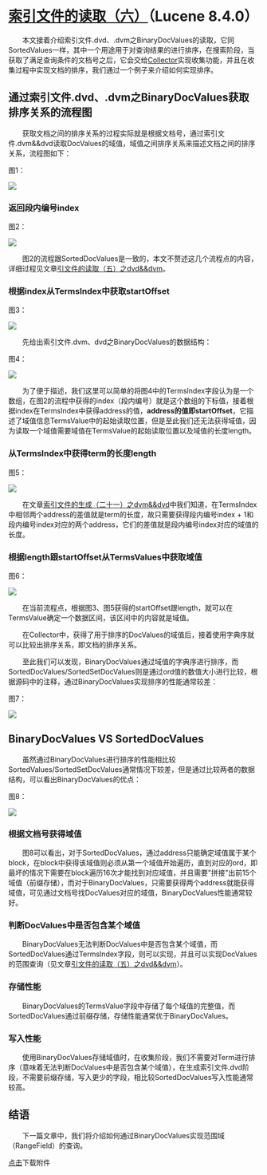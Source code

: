 # [索引文件的读取（六）](https://www.amazingkoala.com.cn/Lucene/Search/)（Lucene 8.4.0）

&emsp;&emsp;本文接着介绍索引文件.dvd、.dvm之BinaryDocValues的读取，它同SortedValues一样，其中一个用途用于对查询结果的进行排序，在搜索阶段，当获取了满足查询条件的文档号之后，它会交给[Collector](https://www.amazingkoala.com.cn/Lucene/Search/2019/0812/82.html)实现收集功能，并且在收集过程中实现文档的排序，我们通过一个例子来介绍如何实现排序。

## 通过索引文件.dvd、.dvm之BinaryDocValues获取排序关系的流程图

&emsp;&emsp;获取文档之间的排序关系的过程实际就是根据文档号，通过索引文件.dvm&&dvd读取DocValues的域值，域值之间排序关系来描述文档之间的排序关系，流程图如下：

图1：

<img src="http://www.amazingkoala.com.cn/uploads/lucene/Search/索引文件的读取/索引文件的读取（六）/1.png">

### 返回段内编号index

图2：

<img src="http://www.amazingkoala.com.cn/uploads/lucene/Search/索引文件的读取/索引文件的读取（六）/2.png">

&emsp;&emsp;图2的流程跟SortedDocValues是一致的，本文不赘述这几个流程点的内容，详细过程见文章[引文件的读取（五）之dvd&&dvm](https://www.amazingkoala.com.cn/Lucene/Search/2020/0714/154.html)。

### 根据index从TermsIndex中获取startOffset

图3：

<img src="http://www.amazingkoala.com.cn/uploads/lucene/Search/索引文件的读取/索引文件的读取（六）/3.png">

&emsp;&emsp;先给出索引文件.dvm、dvd之BinaryDocValues的数据结构：

图4：

<img src="http://www.amazingkoala.com.cn/uploads/lucene/Search/索引文件的读取/索引文件的读取（六）/4.png">

&emsp;&emsp;为了便于描述，我们这里可以简单的将图4中的TermsIndex字段认为是一个数组，在图2的流程中获得的index（段内编号）就是这个数组的下标值，接着根据index在TermsIndex中获得address的值，**address的值即startOffset**，它描述了域值信息TermsValue中的起始读取位置，但是至此我们还无法获得域值，因为读取一个域值需要域值在TermsValue的起始读取位置以及域值的长度length。

### 从TermsIndex中获得term的长度length

图5：

<img src="http://www.amazingkoala.com.cn/uploads/lucene/Search/索引文件的读取/索引文件的读取（六）/5.png">

&emsp;&emsp;在文章[索引文件的生成（二十一）之dvm&&dvd](https://www.amazingkoala.com.cn/Lucene/Index/2020/0605/147.html)中我们知道，在TermsIndex中相邻两个address的差值就是term的长度，故只需要获得段内编号index + 1和段内编号index对应的两个address，它们的差值就是段内编号index对应的域值的长度。

### 根据length跟startOffset从TermsValues中获取域值

图6：

<img src="http://www.amazingkoala.com.cn/uploads/lucene/Search/索引文件的读取/索引文件的读取（六）/6.png">

&emsp;&emsp;在当前流程点，根据图3、图5获得的startOffset跟length，就可以在TermsValue确定一个数据区间，该区间中的内容就是域值。

&emsp;&emsp;在Collector中，获得了用于排序的DocValues的域值后，接着使用字典序就可以比较出排序关系，即文档的排序关系。

&emsp;&emsp;至此我们可以发现，BinaryDocValues通过域值的字典序进行排序，而SortedDocValues/SortedSetDocValues则是通过ord值的数值大小进行比较，根据源码中的注释，通过BinaryDocValues实现排序的性能通常较差：

图7：

<img src="http://www.amazingkoala.com.cn/uploads/lucene/Search/索引文件的读取/索引文件的读取（六）/7.png">

## BinaryDocValues VS SortedDocValues

&emsp;&emsp;虽然通过BinaryDocValues进行排序的性能相比较SortedValues/SortedSetDocValues通常情况下较差，但是通过比较两者的数据结构，可以看出BinaryDocValues的优点：

图8：

<img src="http://www.amazingkoala.com.cn/uploads/lucene/Search/索引文件的读取/索引文件的读取（六）/8.png">

### 根据文档号获得域值

&emsp;&emsp;图8可以看出，对于SortedDocValues，通过address只能确定域值属于某个block，在block中获得该域值则必须从第一个域值开始遍历，直到对应的ord，即最坏的情况下需要在block遍历16次才能找到对应域值，并且需要"拼接"出前15个域值（前缀存储），而对于BinaryDocValues，只需要获得两个address就能获得域值，可见通过文档号找DocValues对应的域值，BinaryDocValues性能通常较好。

### 判断DocValues中是否包含某个域值

&emsp;&emsp;BinaryDocValues无法判断DocValues中是否包含某个域值，而SortedDocValues通过TermsIndex字段，则可以实现，并且可以实现DocValues的范围查询（见文章[引文件的读取（五）之dvd&&dvm](https://www.amazingkoala.com.cn/Lucene/Search/2020/0714/154.html)）。

### 存储性能

&emsp;&emsp;BinaryDocValues的TermsValue字段中存储了每个域值的完整值，而SortedDocValues通过前缀存储，存储性能通常优于BinaryDocValues。

### 写入性能

&emsp;&emsp;使用BinaryDocValues存储域值时，在收集阶段，我们不需要对Term进行排序（意味着无法判断DocValues中是否包含某个域值），在生成索引文件.dvd阶段，不需要前缀存储，写入更少的字段，相比较SortedDocValues写入性能通常较高。

## 结语

&emsp;&emsp;下一篇文章中，我们将介绍如何通过BinaryDocValues实现范围域（RangeField）的查询。

[点击](http://www.amazingkoala.com.cn/attachment/Lucene/Search/索引文件的读取（六）/索引文件的读取（六）.zip)下载附件